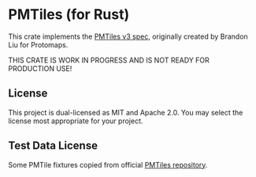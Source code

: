 # PMTiles (for Rust)

This crate implements the [PMTiles v3 spec](https://github.com/protomaps/PMTiles/blob/master/spec/v3/spec.md),
originally created by Brandon Liu for Protomaps.

THIS CRATE IS WORK IN PROGRESS AND IS NOT READY FOR PRODUCTION USE!

## License

This project is dual-licensed as MIT and Apache 2.0. You may select the license most appropriate for your project.

## Test Data License

Some PMTile fixtures copied from official [PMTiles repository](https://github.com/protomaps/PMTiles/commit/257b41dd0497e05d1d686aa92ce2f742b6251644).